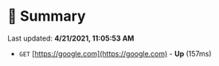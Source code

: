 # 📖 Summary
Last updated: **4/21/2021, 11:05:53 AM**

- `GET` [https://google.com](https://google.com) - **Up** (157ms)
